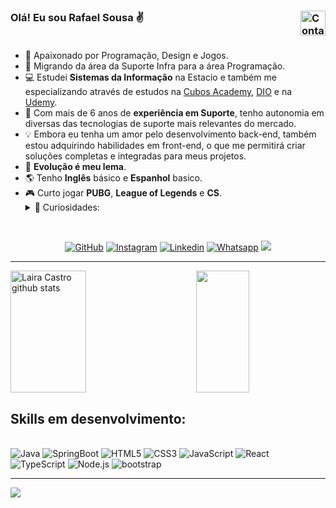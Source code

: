### Olá! Eu sou Rafael Sousa ✌️ <img align="right" src="https://visitor-badge.feriirawann.repl.co/?username=rafaelsousacarv&repo=lairacastro&style=for-the-badge&label=Visitantes&logo=OpenTelemetry&color=141321&contentType=svg" alt="Contador de Visitas do Perfil no Github da Rafael" height="40px"/><br><br>
  <ul>
    <li>🤩️ Apaixonado por Programação, Design e Jogos.</li>
    <li>🔄  Migrando da área da Suporte Infra para a área Programação.</li>
    <li>💻 Estudei <b>Sistemas da Informação</b> na Estacio e também me especializando através de estudos na <a href="https://cubos.academy" target="_blank">Cubos Academy<a/>, <a href="https://www.dio.me" target="_blank">DIO<a/> e na <a href="https://www.udemy.com/" target="_blank">Udemy</a>.</li>
    <li>🎨 Com mais de 6 anos de <b>experiência em Suporte</b>, tenho autonomia em diversas das tecnologias de suporte mais relevantes do mercado.</li>
    <li>💡 Embora eu tenha um amor pelo desenvolvimento back-end, também estou adquirindo habilidades em front-end, o que me permitirá criar soluções completas e integradas para meus projetos.</li>
    <li>🚀 <b>Evolução é meu lema</b>.</li>
    <li>🌎 Tenho <b>Inglês</b> básico e <b>Espanhol</b> basico.</li>
    <li>🎮 Curto jogar <b>PUBG</b>, <b>League of Legends</b> e <b>CS</b>.</li>
    <details>
        <summary>👀 Curiosidades:</summary>
        <ul>
          <li>⛰️ Gosto de fazer trilhas e jogar futebol ⚽.</li>  
          <li>🐶 Tenho 1 cachorro e 2 gatos 😸.</li>
          <li>🎶 Músicas dos mais variados tipos, mas se fosse p escolher uma trilha sonora p minha vida seria Natiruts.</li>
        </ul>
      </ul>
    </details>
  </li>
</ul>
        <br/>
        


<div align="center">
  
[![GitHub](https://img.shields.io/badge/GitHub-100000?style=for-the-badge&logo=github&logoColor=white)](https://img.shields.io/badge/GitHub-100000?style=for-the-badge&logo=github&logoColor=white)
[![Instagram](https://img.shields.io/badge/Instagram-E4405F?style=for-the-badge&logo=instagram&logoColor=white)](https://www.instagram.com/rafiinhaa.s/)
[![Linkedin](https://img.shields.io/badge/LinkedIn-0077B5?style=for-the-badge&logo=linkedin&logoColor=white)](https://www.linkedin.com/in/rafael-sousa/) 
[![Whatsapp](https://img.shields.io/badge/WhatsApp-25D366?style=for-the-badge&logo=whatsapp&logoColor=white)](https://wa.me/+5521982267037/?text=Olá,%20eu%20vim%20através%20do%20seu%20GitHub)
<a href= "mailto:r1s2c3s4@gmail.com"><img src="https://img.shields.io/badge/Gmail-D14836?style=for-the-badge&logo=gmail&logoColor=white"></a>  
</div>
<hr/>

<div><img width="49%" height="195px" src="https://github-readme-stats.vercel.app/api?username=rafaelsousacarv&show_icons=true&count_private=true&hide_border=true&title_color=fe428e&icon_color=f8d847&text_color=9feee9&bg_color=141321" alt= "Laira Castro github stats" />
<img align=right width="41%" height="195px" src="https://github-readme-stats.vercel.app/api/top-langs/?username=rafaelsousacarv&layout=compact&hide_border=true&title_color=fe428e&text_color=9feee9&bg_color=141321" />
</div>


## Skills em desenvolvimento:

<div style="display: inline_block"><br/>
<img align: center alt="Java" src="https://img.shields.io/badge/Java-ED8B00?style=for-the-badge&logo=openjdk&logoColor=white" /> 
<img align: center alt="SpringBoot" src="https://img.shields.io/badge/Spring_Boot-F2F4F9?style=for-the-badge&logo=spring-boot" />   
<img align: center alt="HTML5" src="https://img.shields.io/badge/HTML5-E34F26?style=for-the-badge&logo=html5&logoColor=white" />
<img align: center alt="CSS3" src="https://img.shields.io/badge/CSS3-1572B6?style=for-the-badge&logo=css3&logoColor=white" />
<img align: center alt="JavaScript" src="https://img.shields.io/badge/JavaScript-323330?style=for-the-badge&logo=javascript&logoColor=F7DF1E" />
<img align: center alt="React" src="https://img.shields.io/badge/React-20232A?style=for-the-badge&logo=react&logoColor=61DAFB" />
<img align: center alt="TypeScript" src="https://img.shields.io/badge/TypeScript-007ACC?style=for-the-badge&logo=typescript&logoColor=white" />
<img align: center alt="Node.js" src="https://img.shields.io/badge/Node.js-43853D?style=for-the-badge&logo=node.js&logoColor=white" />
<img align: center alt="bootstrap" src="https://img.shields.io/badge/Bootstrap-563D7C?style=for-the-badge&logo=bootstrap&logoColor=white" /> 
</div>
<hr/>

<img align="center" src="https://github-readme-activity-graph.vercel.app/graph?username=rafaelsousacarv&theme=tokyo-night&hide_border=true&show_icons=true&custom_title=Gráfico%20de%20Contribuição" />


